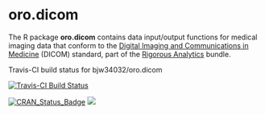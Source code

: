 # oro.dicom

The R package **oro.dicom** contains data input/output functions for medical imaging data that conform to the <a href="http://medical.nema.org">Digital Imaging and Communications in Medicine</a> (DICOM) standard, part of the <a href="http://rigorousanalytics.blogspot.com">Rigorous Analytics</a> bundle.

Travis-CI build status for bjw34032/oro.dicom

[![Travis-CI Build Status](https://travis-ci.org/bjw34032/oro.dicom.svg?branch=master)](https://travis-ci.org/bjw34032/oro.dicom)

[![CRAN_Status_Badge](http://www.r-pkg.org/badges/version/oro.dicom)](http://cran.rstudio.com/web/packages/oro.dicom/index.html)
[![](http://cranlogs.r-pkg.org/badges/grand-total/oro.dicom)](http://cran.rstudio.com/web/packages/oro.dicom/index.html)
